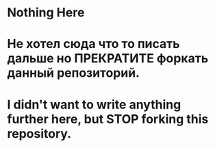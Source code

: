 # Nothing Here

# Не хотел сюда что то писать дальше но ПРЕКРАТИТЕ форкать данный репозиторий.
# I didn't want to write anything further here, but STOP forking this repository.
